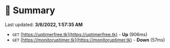 # 📖 Summary
Last updated: **3/6/2022, 1:57:35 AM**

- `GET` [https://uptimerfree.tk](https://uptimerfree.tk) - **Up** (906ms)
- `GET` [https://monitoruptimer.tk](https://monitoruptimer.tk) - **Down** (57ms)
